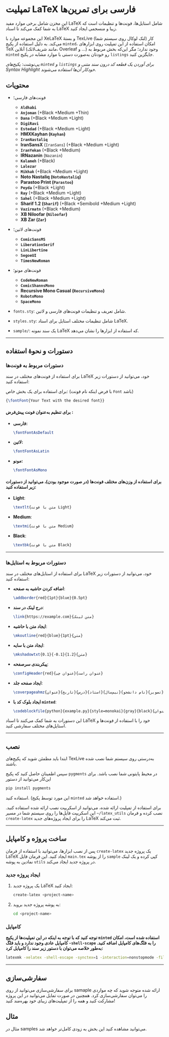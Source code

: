 # تمپلیت LaTeX فارسی برای تمرین‌ها

این مخزن شامل برخی موارد مفید  LaTeX شامل استایل‌ها، فونت‌ها و تنظیمات است که به شما کمک می‌کند تا اسناد LaTeX زیبا و منسجمی ایجاد کنید.

این مجموعه موارد با XeLaTeX و بستهٔ TexLive (لتک لوکال روی سیستم شما) کار می‌کند.  به دلیل استفاده از پکیج `minted`، امکان استفاده از این تمپلیت روی ابزارهای TeX آنلاین (مانند شریف‌لاتک، Overleaf و ...) وجود ندارد؛ مگر این‌که بخش مربوط به `minted` رو خودتان به‌صورت دستی با موارد مشابه در پکیج `listings` جایگزین کنید.

*پی‌نوشت: پکیج‌های `minted` و `listings` برای آوردن یک قطعه کد درون سند متنی و Syntax Highlight خودکار آن‌ها استفاده می‌شوند.*

## محتویات

- فونت‌های فارسی؛
	- **`Aldhabi`**
	- **`Anjoman`** (+Black +Medium +Thin)
	- **`Dana`** (+Black +Medium +Light)
	- **`DigiRavi`**
	- **`Estedad`** (+Black +Medium +Light)
	- **HMXKayhan (`Kayhan`)**
	- **`IranNastaliq`**
	- **IranSansX** (`IranSans`) (+Black +Medium +Light)
	- **`IranYekan`** (+Black +Medium)
	- **IRNazanin** (`Nazanin`)
	- **`Kalameh`** (+Black)
	- **`Lalezar`**
	- **`Mikhak`** (+Black +Medium +Light)
	- **Noto Nastaliq (`NotoNastaliq`)**
	- **Parastoo Print (`Parastoo`)**
	- **`Peyda`** (+Black +Light)
	- **`Ray`** (+Black +Medium +Light)
	- **`Sahel`** (+Black +Medium +Light)
	- **Sharif 1.2 (`Sharif`)** (+Black +Semibold +Medium +Light)
	- **`Vazirmatn`** (+Black +Medium)
	- **XB Niloofar (`Niloofar`)**
	- **XB Zar (`Zar`)**
- فونت‌های لاتین؛
	- **`ComicSansMS`**
	- **`LiberationSerif`**
	- **`LinLibertine`**
	- **`SegoeUI`**
	- **`TimesNewRoman`**
- فونت‌های مونو؛
	- **`CodeNewRoman`**
	- **`ComicShannsMono`**
	- **Recursive Mono Casual (`RecursiveMono`)**
	- **`RobotoMono`**
	- **`SpaceMono`**

- `fonts.sty`: شامل تعریف و تنظیمات فونت‌های فارسی و لاتین.

- `styles.sty`: شامل تنظیمات مختلف استایل برای اسناد LaTeX.

- `sample/`: یک سند نمونه LaTeX که استفاده از ابزارها را نشان می‌دهد.

---

## دستورات و نحوهٔ استفاده

### دستورات مربوط به فونت‌ها

برای استفاده از فونت‌های مختلف در سند LaTeX خود، می‌توانید از دستورات زیر استفاده کنید:

برای استفاده برای یک بخش خاص:
(با فرض اینکه نام فونت `Font` باشد)
```tex
{\fontFont{Your Text with the desired font}}
```

#### **برای تنظیم به‌عنوان فونت پیش‌فرض :**

- **فارسی:**
	```tex
	\fontFontAsDefault
	```

- **لاتین:**
	```tex
	\fontFontAsLatin
	```

- **مونو:**
	```tex
	\fontFontAsMono
	```


#### **برای استفاده از وزن‌های مختلف فونت‌ها (در صورت موجود بودن)، می‌توانید از دستورات زیر استفاده کنید:**
- **Light**:
	```tex
	\textlt{متن با فونت Light}
	```
- **Medium**:
	```tex
	\textmi{متن با فونت Medium}
	```
- **Black**:
	```tex
	\textbk{متن با فونت Black}
	```

 ---

### دستورات مربوط به استایل‌ها

برای استفاده از استایل‌های مختلف در سند LaTeX خود، می‌توانید از دستورات زیر استفاده کنید:

- **اضافه کردن حاشیه به صفحه**:
	```tex
	\addborder{red}{1pt}{blue}{0.5pt}
	```

- **درج لینک در سند**:
	```tex
	\link{https://example.com}{متن لینک}
	```

- **ایجاد متن با حاشیه**:
	```tex
	\mkoutline{red}{blue}{1pt}{متن}
	```

- **ایجاد متن با سایه**:
	```tex
	\mkshadowtxt{0.1}{-0.1}{1.2}{متن}
	```

- **پیکربندی سرصفحه**:
	```tex
	\configHeader{red}{عنوان چپ}{عنوان راست}
	```

- **ایجاد صفحه جلد**:
	```tex
	\coverpageahmz{عنوان}{تاریخ}{درس}{استاد}{نیم‌سال}{نام دانشجو}{تصویر}
	```

- **ایجاد بلوک کد با `minted`**:
	```tex
	\codeblockfile{python}{example.py}{style=monokai}{gray}{black}{عنوان}
	```

این دستورات به شما کمک می‌کنند تا اسناد LaTeX خود را با استفاده از فونت‌ها و استایل‌های مختلف سفارشی کنید.

---

## نصب

ابتدا باید مطمئن شوید که پکیج‌های TexLive به‌درستی روی سیستم شما نصب شده باشند.

سپس اطمینان حاصل کنید که پکیج `pygments` در محیط پایتونی شما نصب باشد. برای این‌کار می‌توانید از دستور
```bash
pip install pygments
```
استفاده کنید. (این مورد توسط پکیج `minted` استفاده خواهد شد.)

برای استفاده از تمپلیت ارائه شده، می‌توانید از اسکریپت نصب ارائه شده استفاده کنید. این اسکریپت فایل‌ها را روی سیستم شما در مسیر `~/latex_utils` نصب کرده و فرمان `create-latex` را برای ایجاد پروژه‌های جدید LaTeX ثبت می‌کند.


---

## ساخت پروژه و کامپایل

پس از نصب ابزارها، می‌توانید با استفاده از فرمان `create-latex` یک پروژه جدید LaTeX ایجاد کنید. این فرمان فایل `main.tex` را از پوشه `sample` کپی کرده و یک لینک نمادین به پوشه `utils` در پروژه جدید ایجاد می‌کند.

### ایجاد پروژه جدید

1. یک پروژه جدید LaTeX ایجاد کنید:
    ```sh
    create-latex <project-name>
    ```

2. به پوشه پروژه جدید بروید:
    ```sh
    cd <project-name>
    ```


### **کامپایل**

**توجه کنید که با توجه به اینکه در این تمپلیت‌ها از پکیج `minted` استفاده شده است، امکان کامپایل عادی وجود ندارد و باید فلگ `-shell-scape` را به فلگ‌های کامپایل اضافه کنید. به‌طور خلاصه می‌توان با دستور زیر سند را کامپایل کرد:**

```sh
latexmk -xelatex -shell-escape -synctex=1 -interaction=nonstopmode -file-line-error main.tex
```

---

## سفارشی‌سازی

برای سفارشی‌سازی می‌توانید از روی samaple ارائه شده متوجه شوید که چه مواردی را می‌توان سفارشی‌سازی کرد. همچنین در صورت تمایل می‌توانید در این پروژه مشارکت کنید و همه را از تمپلیت‌های زیبای خود بهره‌مند کنید!

## مثال

مثال در samples می‌توانید مشاهده کنید
این بخش به زودی کامل‌تر خواهد شد.

